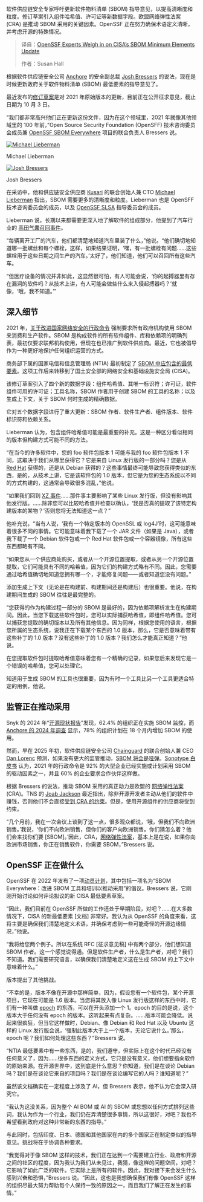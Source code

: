 <!--
title: OpenSSF专家解读CISA SBOM最低元素更新
cover: https://cdn.thenewstack.io/media/2025/09/7e80988c-sboms.png
summary: 软件供应链安全专家呼吁更新软件物料清单 (SBOM) 指导意见，以提高清晰度和粒度。修订草案引入组件哈希值、许可证等新数据字段。欧盟网络弹性法案 (CRA) 是推动 SBOM 采用的关键因素。OpenSSF 正在努力确保术语定义清晰，并考虑开源的特殊情况。
-->

软件供应链安全专家呼吁更新软件物料清单 (SBOM) 指导意见，以提高清晰度和粒度。修订草案引入组件哈希值、许可证等新数据字段。欧盟网络弹性法案 (CRA) 是推动 SBOM 采用的关键因素。OpenSSF 正在努力确保术语定义清晰，并考虑开源的特殊情况。

> 译自：[OpenSSF Experts Weigh in on CISA’s SBOM Minimum Elements Update](https://thenewstack.io/openssf-experts-weigh-in-on-cisas-sbom-minimum-elements-update/)
> 
> 作者：Susan Hall

根据软件供应链安全公司 [Anchore](https://anchore.com/) 的安全副总裁 [Josh Bressers](https://www.linkedin.com/in/joshbressers/) 的说法，现在是时候更新政府关于软件物料清单 (SBOM) 最低要素的指导意见了。

最近发布的[修订草案](https://www.cisa.gov/sites/default/files/2025-08/2025_CISA_SBOM_Minimum_Elements.pdf)是对 2021 年原始版本的更新，目前正在公开征求意见，截止日期为 10 月 3 日。

“我们都非常高兴他们正在更新这份文件，因为在这个领域里，2021 年就像其他领域里的 100 年前，”Open Source Security Foundation (OpenSFF) 技术咨询委员会成员兼 [OpenSSF SBOM Everywhere](https://openssf.org/blog/2022/09/13/funding-python-spdx-development-with-the-openssf-and-sbom-everywhere/) 项目的联合负责人 Bressers 说。

[![Michael Lieberman](https://cdn.thenewstack.io/media/2025/09/fb4c3898-lieberman-150x150.png)](https://cdn.thenewstack.io/media/2025/09/fb4c3898-lieberman-150x150.png)

Michael Lieberman

[![Josh Bressers](https://cdn.thenewstack.io/media/2025/09/1e4dbe4b-bressers-150x150.png)](https://cdn.thenewstack.io/media/2025/09/1e4dbe4b-bressers-150x150.png)

Josh Bressers

在采访中，他和供应链安全供应商 [Kusari](https://www.kusari.dev/) 的联合创始人兼 CTO [Michael Lieberman](https://www.linkedin.com/in/michael-lieberman-65786ba/) 指出，SBOM 需要更多的清晰度和粒度。Lieberman 也是 OpenSFF 技术咨询委员会的成员，以及 [OpenSSF SLSA](https://openssf.org/projects/slsa/) 指导委员会的成员。

Lieberman 说，长期以来都需要更深入地了解软件的组成部分，他提到了汽车行业的 [高田气囊召回事件](https://www.nhtsa.gov/vehicle-safety/takata-recall-spotlight#:~:text=Overview,involves%20non%2Dazide%20driver%20inflators.)。

“每辆离开工厂的汽车，他们都清楚地知道汽车里装了什么，”他说。“他们确切地知道哪一批螺丝和每个螺栓，这样，如果结果证明，‘嘿，有一批螺栓有问题……这些螺栓用于这些日期之间生产的汽车。’太好了，他们知道，他们可以召回所有这些汽车。

“但医疗设备的情况并非如此，这显然很可怕，有人可能会说，‘你的起搏器里有存在漏洞的软件吗？从技术上讲，有人可能会做些什么来入侵起搏器吗？’就像，‘哦，我不知道。’”

## **深入细节**

2021 年，[关于改进国家网络安全的行政命令](https://www.federalregister.gov/documents/2021/05/17/2021-10460/improving-the-nations-cybersecurity) 强制要求所有政府机构使用 SBOM 来消费和生产软件。SBOM 是构成软件的所有软件组件、库和依赖项的明确列表，最初仅要求联邦机构使用，但现在也已推广到软件供应商。最近，它也被倡导作为一种更好地保护任何组织运营的方式。

商务部下属的国家电信和信息管理局 (NTIA) 最初制定了 [SBOM 中应包含的最低要素](https://thenewstack.io/creating-a-minimum-elements-sbom-document-in-5-minutes/)。这项工作后来转移到了国土安全部的网络安全和基础设施安全局 (CISA)。

该修订草案引入了四个新的数据字段：组件哈希值、其唯一标识符；许可证，软件组件可用的许可证；工具名称，SBOM 作者用于创建 SBOM 的工具的名称；以及生成上下文，关于 SBOM 何时生成的精确数据。

它对五个数据字段进行了重大更新：SBOM 作者、软件生产者、组件版本、软件标识符和依赖关系。

Lieberman 认为，包含组件哈希值可能是最重要的补充。这是一种区分看似相同的版本但构建方式可能不同的方法。

“在当今的许多软件中，您的 foo 软件包版本 1 可能与我的 foo 软件包版本 1 不同，这取决于我们从哪里获得它？它是来自 Linux 发行版的一部分吗？您是从 [Red Hat](https://www.openshift.com/try?utm_content=inline+mention) 获得的，还是从 Debian 获得的？这些事情最终可能导致您获得类似的东西，是的，从技术上讲，它是该软件包的 1.0 版本，但它是为您的生态系统以不同的方式构建的，这通常会导致很多混乱，”他说。

“如果我们回到 [XZ 事件](https://en.wikipedia.org/wiki/XZ_Utils_backdoor)……那件事主要影响了某些 Linux 发行版，但没有影响其他发行版。……除非您可以比较哈希值并检查以确认，‘我是否真的提取了该特定构建版本的某物？’否则您将无法知道这一点？”

他补充说，“当有人说，‘我有一个特定版本的 OpenSSL 或 log4J’时，这可能意味着很多不同的事情。它可能意味着我下载了一个 JAR 文件（如果是 Java），或者我下载了一个 Debian 软件包或一个 Red Hat 软件包或一个容器镜像，所有这些东西都略有不同。

“如果您从一个供应商处购买，或者从一个开源位置提取，或者从另一个开源位置提取，它们可能具有不同的哈希值，因为它们的构建方式略有不同。因此，您需要通过哈希值确切地知道您拥有哪一个，才能修复问题——或者知道您没有问题。”

添加生成上下文（无论是在构建前、构建期间还是构建后）也很重要。他说，在构建期间生成的 SBOM 往往是最完整的。

“您获得的作为构建过程一部分的 SBOM 是最好的，因为依赖项解析发生在构建期间。因此，当您下载这些软件包时，您可以实际捕获哈希值，即组件哈希值。您可以捕获您提取的确切版本以及所有其他信息。因为同样，根据您使用的语言，根据您所属的生态系统，说我正在下载某个东西的 1.0 版本，那么，它是否意味着带有这些补丁的 1.0 版本？没有这些补丁的 1.0 版本？我们怎么才能真正知道？”他说。

在您提取软件包时提取哈希值意味着您有一个精确的记录，如果您后来发现它是一个错误的哈希值，您可以处理它。

知道用于生成 SBOM 的工具也很重要，因为有时一个工具比另一个工具更适合特定的用例，他说。

## **监管正在推动采用**

Snyk 的 2024 年“[开源现状报告](https://view.snyk.io/the-state-of-open-source-report-2024/p/1)”发现，62.4% 的组织正在实施 SBOM 监控，而 [Anchore 的 2024 年调查](https://anchore.com/press/anchore-survey-shows-only-1-in-5-organizations-have-full-visibility-into-their-open-source-software-components) 显示，78% 的组织计划在 18 个月内增加 SBOM 的使用。

然而，早在 2025 年初，软件供应链安全公司 [Chainguard](https://www.chainguard.dev/?utm_content=inline+mention) 的联合创始人兼 CEO [Dan Lorenc](https://www.linkedin.com/in/danlorenc/) 预测，如果没有更大的监管推动，[SBOM 将会是哑弹](https://thenewstack.io/rust-will-explode-sboms-will-be-duds-open-source-predictions/)。[Sonotype 白皮书](https://www.sonatype.com/resources/whitepapers/2023-sbom-survey-report) 认为，2021 年的行政命令是 92% 的大型企业已经实施或计划采用 SBOM 的驱动因素之一，并且 60% 的企业要求合作伙伴这样做。

根据 Bressers 的说法，推动 SBOM 采用的真正动力是欧盟的 [网络弹性法案](https://digital-strategy.ec.europa.eu/en/policies/cyber-resilience-act) (CRA)。TNS 的 [Joab Jackson](https://thenewstack.io/author/joab/) 最近指出，除非开源开发者主动从他们的软件中赚钱，否则他们不会直接[受到 CRA 的约束](https://thenewstack.io/what-the-eus-cyber-resilience-act-cra-means-for-open-source/)。但是，使用开源组件的供应商将受到约束。

“几个月前，我在一次会议上谈到了这一点，很多观众都说，‘哦，但我们不向欧洲销售。’我说，‘你们不向欧洲销售，但你们的客户向欧洲销售。你们猜怎么着？他们会来找你们要 [SBOM]。’因此，CRA，[网络弹性法案](https://thenewstack.io/lf-europe-chief-warns-developers-on-eus-cyber-resilience-act/)，基本上是在说，如果你向欧洲市场销售，你正在销售软件，你需要 SBOM，”Bressers 说。

## OpenSSF 正在做什么

OpenSSF 在 2022 年发布了一项[动员计划](https://openssf.org/oss-security-mobilization-plan/?utm_source=the+new+stack&utm_medium=referral&utm_content=inline-mention&utm_campaign=tns+platform)，其中包括一项名为“SBOM Everywhere：改进 SBOM 工具和培训以推动采用”的倡议。Bressers 说，它刚刚开始讨论如何评论拟议的新 CISA 最低要素草案。

“因此，我们目前在 OpenSSF 所做的工作还处于早期阶段，对吧？……在大多数情况下，CISA 的新最低要素 [文档] 非常好。我认为从 OpenSSF 的角度来看，这将主要是确保我们清楚地定义术语，并确保考虑到一些可能奇怪的开源边缘情况，”他说。

“我将给您两个例子。所以在系统 RFC [征求意见稿] 中有两个部分，他们想知道 SBOM 作者。这一个感觉说得通。但是软件生产者，什么是生产者，对吧？我们不知道。我们需要研究语言，以确保我们清楚地定义这在生成 SBOM 的上下文中意味着什么。”

版本提出了其他挑战。

“不幸的是，版本不像在开源中那样简单，因为，假设您有一个软件包，某个开源项目，它现在可能是 1.6 版本。当您将其放入像 Linux 发行版这样的东西中时，它们有一种叫做 [epoch](https://antfu.me/posts/epoch-semver) 的东西，可以在开头添加一个 1。epoch 的目的是说，这个版本大于任何没有 epoch 的版本。这听起来有点复杂。……版本可能会降低。说起来很疯狂，但当它这样做时，Debian、像 Debian 和 Red Hat 以及 Ubuntu 这样的 Linux 发行版会说，‘强制此版本大于上一个版本，无论它说什么。’那么，epoch 呢？我们如何处理这些东西？”Bressers 说。

“NTIA 最低要素中有一些东西，是的，我们遵守，但实际上在这个时代已经没有任何意义了，因为……很多东西的定义方式，它只是没有意义，他们想要指向软件的原始来源。在开源世界中，这到底是什么意思？你知道，我们是在谈论 Debian 吗？我们是在谈论它来自的项目吗？我们是在谈论编写它的人吗？谁知道呢？”

虽然该文档确实在一定程度上涉及了 AI，但 Bressers 表示，他不认为它会深入研究它。

“我认为这没关系，因为整个 AI BOM 或 AI 的 SBOM 或您想以任何方式排列这些词，我认为作为一个行业，我们仍在弄清楚很多事情，所以这很好，对吧？我也不希望看到政府对这种非常新的东西的指导。”

与此同时，包括印度、日本、德国和其他国家在内的多个国家正在制定类似的指导意见。挑战将在于协调各种要求。

“我觉得对于像 SBOM 这样的技术，我们正在达到一个需要建立行业、政府和开源之间的社区的程度，因为我认为我们从未见过，我猜，像这样的问题空间，对吧？它影响了如此广泛的软件。它实际上是所有的软件。因此，我对接下来会发生什么感到兴奋和恐惧，”Bressers 说。“因此，这也是我想确保我们有像 OpenSSF 这样的组织尽最大努力帮助每个人保持一致的原因之一，而且我们了解正在发生的事情。”